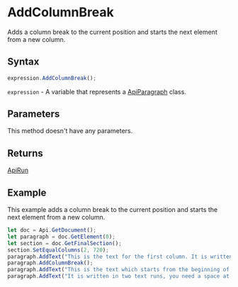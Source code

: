 # AddColumnBreak

Adds a column break to the current position and starts the next element from a new column.

## Syntax

```javascript
expression.AddColumnBreak();
```

`expression` - A variable that represents a [ApiParagraph](../ApiParagraph.md) class.

## Parameters

This method doesn't have any parameters.

## Returns

[ApiRun](../../ApiRun/ApiRun.md)

## Example

This example adds a column break to the current position and starts the next element from a new column.

```javascript editor-
let doc = Api.GetDocument();
let paragraph = doc.GetElement(0);
let section = doc.GetFinalSection();
section.SetEqualColumns(2, 720);
paragraph.AddText("This is the text for the first column. It is written all in one text run. Nothing special.");
paragraph.AddColumnBreak();
paragraph.AddText("This is the text which starts from the beginning of the second column. ");
paragraph.AddText("It is written in two text runs, you need a space at the end of the first run sentence to separate them.");
```
